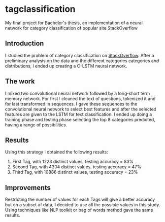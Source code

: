 # tagclassification
My final project for Bachelor's thesis, an implementation of a neural network for category classification of popular site StackOverflow
## Introduction
I studied the problem of category classification on [StackOverflow](https://stackoverflow.com/). After a preliminary analysis on the data and the different categories categories and distributions, I ended up creating a C-LSTM neural network.
## The work
I mixed two convolutional neural network followed by a long-short term memory network. For first I cleaned the text of questions, tokenized it and for last transformed in sequences. I gave these sequences to the convolutional neural network to select best features and after the selected features are given to the LSTM for text classification. I ended up doing a training phase and testing phase selecting the top 8 categories predicted, having a range of possibilities. 
## Results
Using this strategy I obtained the following results:
1. First Tag, with 1223 distinct values, testing accuracy = 83%
1. Second Tag, with 4304 distinct values, testing accuracy = 47%
1. Third Tag, with 10886 distinct values, testing accuracy = 23%
## Improvements
Restricting the number of values for each Tags will give a better accuracy but on a subset of data, I decided to use all the possible values in this study.
Using techniques like NLP toolkit or bag of words method gave the same results.
